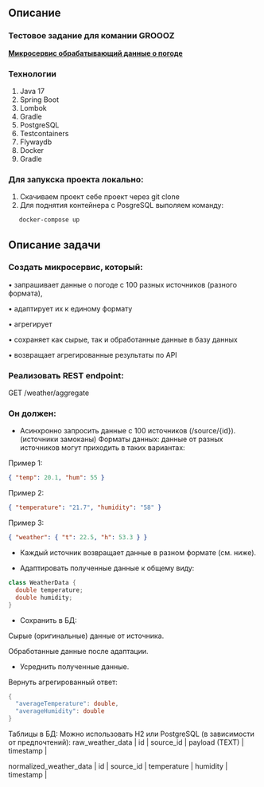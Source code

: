 <h2>Описание</h2>
<h3>Тестовое задание для комании GROOOZ</h3>

<p><u><b>Микросервис обрабатывающий данные о погоде</b></u>

### Технологии

1. Java 17
2. Spring Boot
3. Lombok
4. Gradle
5. PostgreSQL
6. Testcontainers
7. Flywaydb
8. Docker
9. Gradle

### Для запукска проекта локально:
1. Скачиваем проект себе проект через git clone
2. Для поднятия контейнера с PosgreSQL выполяем команду:
```bash
   docker-compose up
```

## Описание задачи

### Создать микросервис, который:
•	запрашивает данные о погоде с 100 разных источников (разного формата),

•	адаптирует их к единому формату

•	агрегирует

•	сохраняет как сырые, так и обработанные данные в базу данных

•	возвращает агрегированные результаты по API


### Реализовать REST endpoint:
GET /weather/aggregate

### Он должен:
- Асинхронно запросить данные с 100 источников (/source/{id}). (источники замоканы)
Форматы данных: данные от разных источников могут приходить в таких вариантах:

Пример 1:
```json
{ "temp": 20.1, "hum": 55 }
```

Пример 2:
```json
{ "temperature": "21.7", "humidity": "58" }
```

Пример 3:
```json
{ "weather": { "t": 22.5, "h": 53.3 } }
```

- Каждый источник возвращает данные в разном формате (см. ниже).

- Адаптировать полученные данные к общему виду:

```java
class WeatherData {
  double temperature;
  double humidity;
}
```

- Сохранить в БД:

Сырые (оригинальные) данные от источника.

Обработанные данные после адаптации.

- Усреднить полученные данные.

Вернуть агрегированный ответ:
```java
{
  "averageTemperature": double,
  "averageHumidity": double
}
```


Таблицы в БД:
Можно использовать H2 или PostgreSQL (в зависимости от предпочтений):
raw_weather_data
| id | source_id | payload (TEXT) | timestamp |


normalized_weather_data
| id | source_id | temperature | humidity | timestamp |
